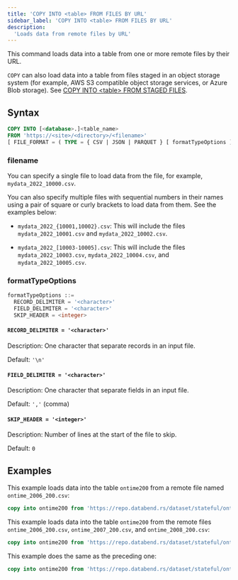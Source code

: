 ```yaml
---
title: 'COPY INTO <table> FROM FILES BY URL'
sidebar_label: 'COPY INTO <table> FROM FILES BY URL'
description:
  'Loads data from remote files by URL'
---
```


This command loads data into a table from one or more remote files by their URL.

`COPY` can also load data into a table from files staged in an object storage system (for example, AWS S3 compatible object storage services, or Azure Blob storage). See [COPY INTO \<table\> FROM STAGED FILES](dml-copy-into-table.md).

## Syntax

```sql
COPY INTO [<database>.]<table_name>
FROM 'https://<site>/<directory>/<filename>'
[ FILE_FORMAT = ( TYPE = { CSV | JSON | PARQUET } [ formatTypeOptions ] ) ]
```

### filename

You can specify a single file to load data from the file, for example, `mydata_2022_10000.csv`. 

You can also specify multiple files with sequential numbers in their names using a pair of square or curly brackets to load data from them. See the examples below:

- `mydata_2022_{10001,10002}.csv`: This will include the files `mydata_2022_10001.csv` and `mydata_2022_10002.csv`.

- `mydata_2022_[10003-10005].csv`: This will include the files `mydata_2022_10003.csv`, `mydata_2022_10004.csv`, and `mydata_2022_10005.csv`. 

### formatTypeOptions

```sql
formatTypeOptions ::=
  RECORD_DELIMITER = '<character>' 
  FIELD_DELIMITER = '<character>' 
  SKIP_HEADER = <integer>
```

#### `RECORD_DELIMITER = '<character>'`

Description: One character that separate records in an input file.

Default: `'\n'`

#### `FIELD_DELIMITER = '<character>'`

Description: One character that separate fields in an input file.

Default: `','` (comma)

#### `SKIP_HEADER = '<integer>'`

Description: Number of lines at the start of the file to skip.

Default: `0`

## Examples

This example loads data into the table `ontime200` from a remote file named `ontime_2006_200.csv`:
```sql
copy into ontime200 from 'https://repo.databend.rs/dataset/stateful/ontime_2006_200.csv' FILE_FORMAT = (type = 'CSV' field_delimiter = ','  record_delimiter = '\n' skip_header = 1)
```

This example loads data into the table `ontime200` from the remote files `ontime_2006_200.csv`, `ontime_2007_200.csv`, and `ontime_2008_200.csv`:

```sql
copy into ontime200 from 'https://repo.databend.rs/dataset/stateful/ontime_200{6,7,8}_200.csv' FILE_FORMAT = (type = 'CSV' field_delimiter = ','  record_delimiter = '\n' skip_header = 1)
```

This example does the same as the preceding one:

```sql 
copy into ontime200 from 'https://repo.databend.rs/dataset/stateful/ontime_200[6-8]_200.csv' FILE_FORMAT = (type = 'CSV' field_delimiter = ','  record_delimiter = '\n' skip_header = 1)
```